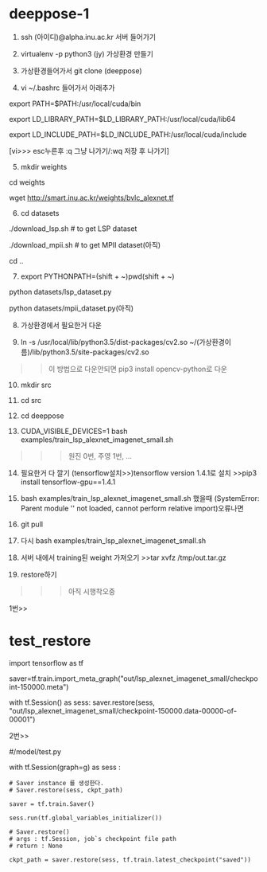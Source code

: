 # deeppose-1

1. ssh (아이디)@alpha.inu.ac.kr 서버 들어가기

2. virtualenv -p python3 (jy) 가상환경 만들기

3. 가상환경들어가서 git clone (deeppose)

4. vi ~/.bashrc 들어가서  아래추가

  export PATH=$PATH:/usr/local/cuda/bin
  
  export LD_LIBRARY_PATH=$LD_LIBRARY_PATH:/usr/local/cuda/lib64
  
  export LD_INCLUDE_PATH=$LD_INCLUDE_PATH:/usr/local/cuda/include
  
  [vi>>> esc누른후 :q 그냥 나가기/:wq 저장 후 나가기]
  

5. mkdir weights

cd weights

wget http://smart.inu.ac.kr/weights/bvlc_alexnet.tf



6. cd datasets

./download_lsp.sh   # to get LSP dataset

./download_mpii.sh  # to get MPII dataset(아직)

cd ..



7. export PYTHONPATH=(shift + ~)pwd(shift + ~)

python datasets/lsp_dataset.py

python datasets/mpii_dataset.py(아직)



8. 가상환경에서 필요한거 다운

9. ln -s /usr/local/lib/python3.5/dist-packages/cv2.so ~/(가상환경이름)/lib/python3.5/site-packages/cv2.so
>> 이 방법으로 다운안되면 pip3 install opencv-python로 다운

10. mkdir src

11. cd src

12. cd deeppose

13. CUDA_VISIBLE_DEVICES=1 bash examples/train_lsp_alexnet_imagenet_small.sh
>>>원진 0번,  주영 1번, ...

14. 필요한거 다 깔기
(tensorflow설치>>)tensorflow version 1.4.1로 설치 >>pip3 install tensorflow-gpu==1.4.1

15. bash examples/train_lsp_alexnet_imagenet_small.sh 했을때 (SystemError: Parent module '' not loaded, cannot perform relative import)오류나면 

16. git pull 

17. 다시  bash examples/train_lsp_alexnet_imagenet_small.sh

18. 서버 내에서 training된 weight 가져오기 >>tar xvfz /tmp/out.tar.gz

19. restore하기

>>> 아직 시행착오중

1번>>
# test_restore

import tensorflow as tf

saver=tf.train.import_meta_graph("out/lsp_alexnet_imagenet_small/checkpoint-150000.meta")

with tf.Session() as sess:
saver.restore(sess, "out/lsp_alexnet_imagenet_small/checkpoint-150000.data-00000-of-00001")

2번>>

#/model/test.py

with tf.Session(graph=g) as sess :

    # Saver instance 를 생성한다.
    # Saver.restore(sess, ckpt_path)

    saver = tf.train.Saver()

    sess.run(tf.global_variables_initializer())

    # Saver.restore()
    # args : tf.Session, job`s checkpoint file path
    # return : None

    ckpt_path = saver.restore(sess, tf.train.latest_checkpoint("saved"))


